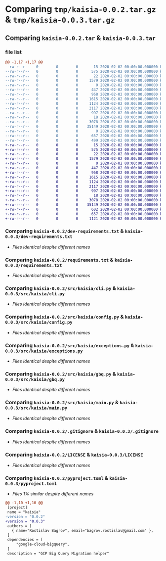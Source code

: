 # Comparing `tmp/kaisia-0.0.2.tar.gz` & `tmp/kaisia-0.0.3.tar.gz`

## Comparing `kaisia-0.0.2.tar` & `kaisia-0.0.3.tar`

### file list

```diff
@@ -1,17 +1,17 @@
--rw-r--r--   0        0        0       15 2020-02-02 00:00:00.000000 kaisia-0.0.2/dev-requirements.in
--rw-r--r--   0        0        0      575 2020-02-02 00:00:00.000000 kaisia-0.0.2/dev-requirements.txt
--rw-r--r--   0        0        0       22 2020-02-02 00:00:00.000000 kaisia-0.0.2/requirements.in
--rw-r--r--   0        0        0     1579 2020-02-02 00:00:00.000000 kaisia-0.0.2/requirements.txt
--rw-r--r--   0        0        0        0 2020-02-02 00:00:00.000000 kaisia-0.0.2/src/kaisia/__init__.py
--rw-r--r--   0        0        0      447 2020-02-02 00:00:00.000000 kaisia-0.0.2/src/kaisia/auth.py
--rw-r--r--   0        0        0      968 2020-02-02 00:00:00.000000 kaisia-0.0.2/src/kaisia/cli.py
--rw-r--r--   0        0        0     1615 2020-02-02 00:00:00.000000 kaisia-0.0.2/src/kaisia/config.py
--rw-r--r--   0        0        0     1124 2020-02-02 00:00:00.000000 kaisia-0.0.2/src/kaisia/exceptions.py
--rw-r--r--   0        0        0     2117 2020-02-02 00:00:00.000000 kaisia-0.0.2/src/kaisia/gbq.py
--rw-r--r--   0        0        0      997 2020-02-02 00:00:00.000000 kaisia-0.0.2/src/kaisia/main.py
--rw-r--r--   0        0        0       18 2020-02-02 00:00:00.000000 kaisia-0.0.2/src/kaisia/version.py
--rw-r--r--   0        0        0     3078 2020-02-02 00:00:00.000000 kaisia-0.0.2/.gitignore
--rw-r--r--   0        0        0    35149 2020-02-02 00:00:00.000000 kaisia-0.0.2/LICENSE
--rw-r--r--   0        0        0        0 2020-02-02 00:00:00.000000 kaisia-0.0.2/README.md
--rw-r--r--   0        0        0      657 2020-02-02 00:00:00.000000 kaisia-0.0.2/pyproject.toml
--rw-r--r--   0        0        0      499 2020-02-02 00:00:00.000000 kaisia-0.0.2/PKG-INFO
+-rw-r--r--   0        0        0       15 2020-02-02 00:00:00.000000 kaisia-0.0.3/dev-requirements.in
+-rw-r--r--   0        0        0      575 2020-02-02 00:00:00.000000 kaisia-0.0.3/dev-requirements.txt
+-rw-r--r--   0        0        0       22 2020-02-02 00:00:00.000000 kaisia-0.0.3/requirements.in
+-rw-r--r--   0        0        0     1579 2020-02-02 00:00:00.000000 kaisia-0.0.3/requirements.txt
+-rw-r--r--   0        0        0        0 2020-02-02 00:00:00.000000 kaisia-0.0.3/src/kaisia/__init__.py
+-rw-r--r--   0        0        0      447 2020-02-02 00:00:00.000000 kaisia-0.0.3/src/kaisia/auth.py
+-rw-r--r--   0        0        0      968 2020-02-02 00:00:00.000000 kaisia-0.0.3/src/kaisia/cli.py
+-rw-r--r--   0        0        0     1615 2020-02-02 00:00:00.000000 kaisia-0.0.3/src/kaisia/config.py
+-rw-r--r--   0        0        0     1124 2020-02-02 00:00:00.000000 kaisia-0.0.3/src/kaisia/exceptions.py
+-rw-r--r--   0        0        0     2117 2020-02-02 00:00:00.000000 kaisia-0.0.3/src/kaisia/gbq.py
+-rw-r--r--   0        0        0      997 2020-02-02 00:00:00.000000 kaisia-0.0.3/src/kaisia/main.py
+-rw-r--r--   0        0        0       18 2020-02-02 00:00:00.000000 kaisia-0.0.3/src/kaisia/version.py
+-rw-r--r--   0        0        0     3078 2020-02-02 00:00:00.000000 kaisia-0.0.3/.gitignore
+-rw-r--r--   0        0        0    35149 2020-02-02 00:00:00.000000 kaisia-0.0.3/LICENSE
+-rw-r--r--   0        0        0      602 2020-02-02 00:00:00.000000 kaisia-0.0.3/README.md
+-rw-r--r--   0        0        0      657 2020-02-02 00:00:00.000000 kaisia-0.0.3/pyproject.toml
+-rw-r--r--   0        0        0     1121 2020-02-02 00:00:00.000000 kaisia-0.0.3/PKG-INFO
```

### Comparing `kaisia-0.0.2/dev-requirements.txt` & `kaisia-0.0.3/dev-requirements.txt`

 * *Files identical despite different names*

### Comparing `kaisia-0.0.2/requirements.txt` & `kaisia-0.0.3/requirements.txt`

 * *Files identical despite different names*

### Comparing `kaisia-0.0.2/src/kaisia/cli.py` & `kaisia-0.0.3/src/kaisia/cli.py`

 * *Files identical despite different names*

### Comparing `kaisia-0.0.2/src/kaisia/config.py` & `kaisia-0.0.3/src/kaisia/config.py`

 * *Files identical despite different names*

### Comparing `kaisia-0.0.2/src/kaisia/exceptions.py` & `kaisia-0.0.3/src/kaisia/exceptions.py`

 * *Files identical despite different names*

### Comparing `kaisia-0.0.2/src/kaisia/gbq.py` & `kaisia-0.0.3/src/kaisia/gbq.py`

 * *Files identical despite different names*

### Comparing `kaisia-0.0.2/src/kaisia/main.py` & `kaisia-0.0.3/src/kaisia/main.py`

 * *Files identical despite different names*

### Comparing `kaisia-0.0.2/.gitignore` & `kaisia-0.0.3/.gitignore`

 * *Files identical despite different names*

### Comparing `kaisia-0.0.2/LICENSE` & `kaisia-0.0.3/LICENSE`

 * *Files identical despite different names*

### Comparing `kaisia-0.0.2/pyproject.toml` & `kaisia-0.0.3/pyproject.toml`

 * *Files 1% similar despite different names*

```diff
@@ -1,10 +1,10 @@
 [project]
 name = "kaisia"
-version = "0.0.2"
+version = "0.0.3"
 authors = [
   { name="Rostislav Bagrov", email="bagrov.rostislav@gmail.com" },
 ]
 dependencies = [
     "google-cloud-bigquery",
 ]
 description = "GCP Big Query Migration helper"
```

